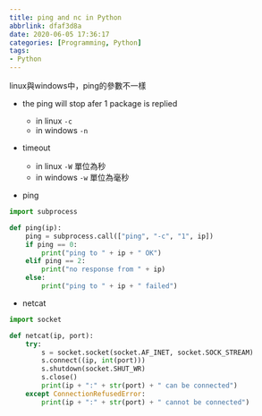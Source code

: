 ```yaml
---
title: ping and nc in Python
abbrlink: dfaf3d8a
date: 2020-06-05 17:36:17
categories: [Programming, Python]
tags:
- Python
---
```

linux與windows中，ping的參數不一樣
* the ping will stop afer 1 package is replied
  * in linux
`-c`
  * in windows
`-n`
* timeout
  * in linux
`-W` 單位為秒
  * in windows
`-w` 單位為毫秒

* ping
```python
import subprocess

def ping(ip):
    ping = subprocess.call(["ping", "-c", "1", ip])
    if ping == 0:
        print("ping to " + ip + " OK")
    elif ping == 2:
        print("no response from " + ip)
    else:
        print("ping to " + ip + " failed")
```
* netcat
```python
import socket

def netcat(ip, port):
    try:
        s = socket.socket(socket.AF_INET, socket.SOCK_STREAM)
        s.connect((ip, int(port)))
        s.shutdown(socket.SHUT_WR)
        s.close()
        print(ip + ":" + str(port) + " can be connected")
    except ConnectionRefusedError:
        print(ip + ":" + str(port) + " cannot be connected")
```